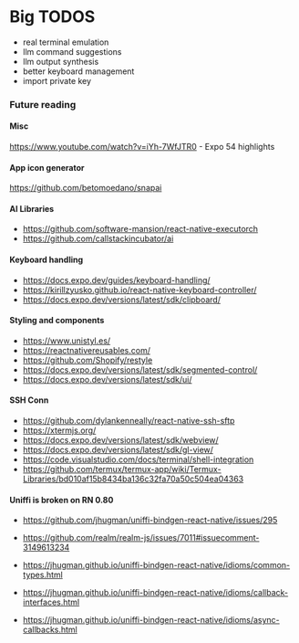# Big TODOS

- real terminal emulation
- llm command suggestions
- llm output synthesis
- better keyboard management
- import private key

### Future reading

#### Misc

https://www.youtube.com/watch?v=iYh-7WfJTR0 - Expo 54 highlights

#### App icon generator

https://github.com/betomoedano/snapai

#### AI Libraries

- https://github.com/software-mansion/react-native-executorch
- https://github.com/callstackincubator/ai

#### Keyboard handling

- https://docs.expo.dev/guides/keyboard-handling/
- https://kirillzyusko.github.io/react-native-keyboard-controller/
- https://docs.expo.dev/versions/latest/sdk/clipboard/

#### Styling and components

- https://www.unistyl.es/
- https://reactnativereusables.com/
- https://github.com/Shopify/restyle
- https://docs.expo.dev/versions/latest/sdk/segmented-control/
- https://docs.expo.dev/versions/latest/sdk/ui/

#### SSH Conn

- https://github.com/dylankenneally/react-native-ssh-sftp
- https://xtermjs.org/
- https://docs.expo.dev/versions/latest/sdk/webview/
- https://docs.expo.dev/versions/latest/sdk/gl-view/
- https://code.visualstudio.com/docs/terminal/shell-integration
- https://github.com/termux/termux-app/wiki/Termux-Libraries/bd010af15b8434ba136c32fa70a50c504ea04363

#### Uniffi is broken on RN 0.80

- https://github.com/jhugman/uniffi-bindgen-react-native/issues/295
- https://github.com/realm/realm-js/issues/7011#issuecomment-3149613234

- https://jhugman.github.io/uniffi-bindgen-react-native/idioms/common-types.html
- https://jhugman.github.io/uniffi-bindgen-react-native/idioms/callback-interfaces.html
- https://jhugman.github.io/uniffi-bindgen-react-native/idioms/async-callbacks.html
